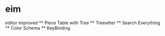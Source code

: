# eim
editor improved
** Piece Table with Tree
** Treesitter
** Search Everything
** Color Schema
** KeyBinding
